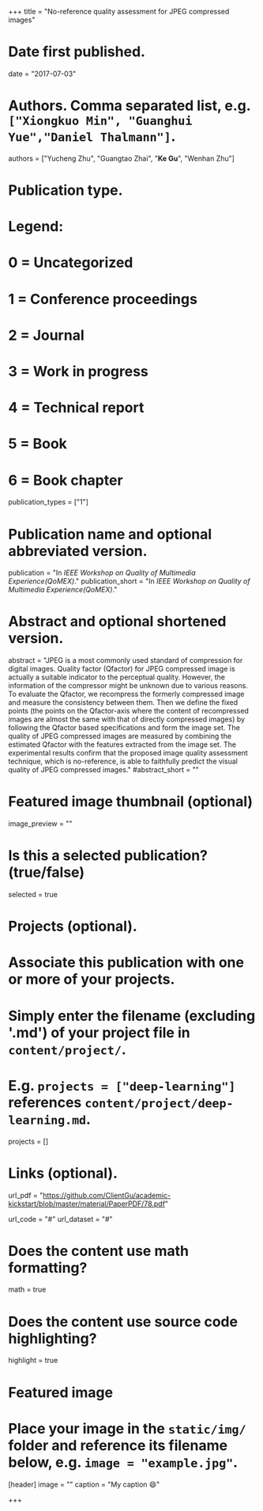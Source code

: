 +++
title = "No-reference quality assessment for JPEG compressed images"

# Date first published.
date = "2017-07-03"

# Authors. Comma separated list, e.g. `["Xiongkuo Min", "Guanghui Yue","Daniel Thalmann"]`.
authors = ["Yucheng Zhu", "Guangtao Zhai", "**Ke Gu**", "Wenhan Zhu"]
# Publication type.
# Legend:
# 0 = Uncategorized
# 1 = Conference proceedings
# 2 = Journal
# 3 = Work in progress
# 4 = Technical report
# 5 = Book
# 6 = Book chapter
publication_types = ["1"]

# Publication name and optional abbreviated version.
publication = "In *IEEE Workshop on Quality of Multimedia Experience(QoMEX)*."
publication_short = "In *IEEE Workshop on Quality of Multimedia Experience(QoMEX)*."

# Abstract and optional shortened version.
abstract = "JPEG is a most commonly used standard of compression for digital images. Quality factor (Qfactor) for JPEG compressed image is actually a suitable indicator to the perceptual quality. However, the information of the compressor might be unknown due to various reasons. To evaluate the Qfactor, we recompress the formerly compressed image and measure the consistency between them. Then we define the fixed points (the points on the Qfactor-axis where the content of recompressed images are almost the same with that of directly compressed images) by following the Qfactor based specifications and form the image set. The quality of JPEG compressed images are measured by combining the estimated Qfactor with the features extracted from the image set. The experimental results confirm that the proposed image quality assessment technique, which is no-reference, is able to faithfully predict the visual quality of JPEG compressed images."
#abstract_short = ""

# Featured image thumbnail (optional)
image_preview = ""

# Is this a selected publication? (true/false)
selected = true

# Projects (optional).
#   Associate this publication with one or more of your projects.
#   Simply enter the filename (excluding '.md') of your project file in `content/project/`.
#   E.g. `projects = ["deep-learning"]` references `content/project/deep-learning.md`.
projects = []

# Links (optional).
url_pdf = "https://github.com/ClientGu/academic-kickstart/blob/master/material/PaperPDF/78.pdf"

url_code = "#"
url_dataset = "#"


# Does the content use math formatting?
math = true

# Does the content use source code highlighting?
highlight = true

# Featured image
# Place your image in the `static/img/` folder and reference its filename below, e.g. `image = "example.jpg"`.
[header]
image = ""
caption = "My caption 😄"

+++

